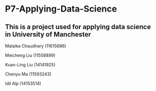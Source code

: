 # P7-Applying-Data-Science

## This is a project used for applying data science in University of Manchester

Malaika Chaudhary (11615686)  

Meicheng Liu (11558899)  

Kuan-Ling Liu (14141925)  

Chenyu Ma (11593243)  

Idil Alp (14153514)  


